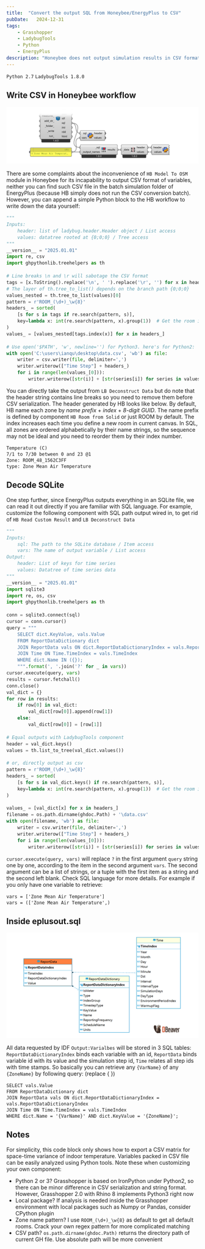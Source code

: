```yaml
---
title:  "Convert the output SQL from Honeybee/EnergyPlus to CSV"
pubDate:   2024-12-31
tags:
    - Grasshopper
    - LadybugTools
    - Python
    - EnergyPlus
description: "Honeybee does not output simulation results in CSV format. Some GHPython codes may help unpacking 'Output:Variable' from 'eplusout.sql' as CSV file"
---
```


`Python 2.7` `LadybugTools 1.8.0`

## Write CSV in Honeybee workflow

![Custom component connection](../images/sql2csv.png)

There are some complaints about the inconvenience of `HB Model To OSM` module in Honeybee for its incapability to output CSV format of variables, neither you can find such CSV file in the batch simulation folder of EnergyPlus (because HB simply does not run the CSV conversion batch). However, you can append a simple Python block to the HB workflow to write down the data yourself:

```python
"""
Inputs:
    header: list of ladybug.header.Header object / List access
    values: datatree rooted at {0;0;0} / Tree access
"""
__version__ = "2025.01.01"
import re, csv
import ghpythonlib.treehelpers as th

# Line breaks \n and \r will sabotage the CSV format
tags = [x.ToString().replace('\n', ' ').replace('\r', '') for x in header]
# The layer of th.tree_to_list() depends on the branch path {0;0;0}
values_nested = th.tree_to_list(values)[0]
pattern = r'ROOM_(\d+)_\w{8}'
headers_ = sorted(
    [s for s in tags if re.search(pattern, s)],
    key=lambda x: int(re.search(pattern, x).group(1))  # Get the room index
)
values_ = [values_nested[tags.index(x)] for x in headers_]

# Use open('$PATH', 'w', newline='') for Python3. here's for Python2:
with open('C:\users\ianqu\desktop\data.csv', 'wb') as file:
    writer = csv.writer(file, delimiter=',')
    writer.writerow(["Time Step"] + headers_)
    for i in range(len(values_[0])):
        writer.writerow([str(i)] + [str(series[i]) for series in values_])
```

You can directly take the output from `LB Deconstruct Data` but do note that the header string contains line breaks so you need to remove them before CSV serialization. The header generated by HB looks like below. By default, HB name each zone by *name prefix* + *index* + *8-digit GUID*. The name prefix is defined by component `HB Room from Solid` or just ROOM by default. The index increases each time you define a new room in current canvas. In SQL, all zones are ordered alphabetically by their name strings, so the sequence may not be ideal and you need to reorder them by their index number.

```
Temperature (C)
7/1 to 7/30 between 0 and 23 @1
Zone: ROOM_48_1562C3FF
type: Zone Mean Air Temperature
```

## Decode SQLite

One step further, since EnergyPlus outputs everything in an SQLite file, we can read it out directly if you are familiar with SQL language. For example, customize the following component with SQL path output wired in, to get rid of `HB Read Custom Result` and `LB Deconstruct Data`

```python
""" 
Inputs:  
    sql: The path to the SQLite database / Item access
    vars: The name of output variable / List access
Output:
    header: List of keys for time series
    values: Datatree of time series data
"""
__version__ = "2025.01.01"
import sqlite3
import re, os, csv
import ghpythonlib.treehelpers as th

conn = sqlite3.connect(sql)
cursor = conn.cursor()
query = """
    SELECT dict.KeyValue, vals.Value
    FROM ReportDataDictionary dict
    JOIN ReportData vals ON dict.ReportDataDictionaryIndex = vals.ReportDataDictionaryIndex
    JOIN Time ON Time.TimeIndex = vals.TimeIndex
    WHERE dict.Name IN ({});
    """.format(', '.join('?' for _ in vars))
cursor.execute(query, vars)
results = cursor.fetchall()
conn.close()
val_dict = {}
for row in results:
    if row[0] in val_dict:
        val_dict[row[0]].append(row[1])
    else:
        val_dict[row[0]] = [row[1]]
        
# Equal outputs with LadybugTools component
header = val_dict.keys()
values = th.list_to_tree(val_dict.values())

# or, directly output as csv
pattern = r'ROOM_(\d+)_\w{8}'
headers_ = sorted(
    [s for s in val_dict.keys() if re.search(pattern, s)],
    key=lambda x: int(re.search(pattern, x).group(1))  # Get the room index
)

values_ = [val_dict[x] for x in headers_]
filename = os.path.dirname(ghdoc.Path) + '\data.csv'
with open(filename, 'wb') as file:
    writer = csv.writer(file, delimiter=',')
    writer.writerow(["Time Step"] + headers_)
    for i in range(len(values_[0])):
        writer.writerow([str(i)] + [str(series[i]) for series in values_])
```

`cursor.execute(query, vars)` will replace `?` in the first argument `query` string one by one, according to the item in the second argument `vars`.  The second argument can be a list of strings, or a tuple with the first item as a string and the second left blank. Check SQL language for more details. For example if you only have one variable to retrieve:

```
vars = ['Zone Mean Air Temperature']
vars = (['Zone Mean Air Temperature',)
```

## Inside eplusout.sql

![related tables for output variable](../images/sql_structure.png)

All data requested by IDF `Output:Varialbes` will be stored in 3 SQL tables: `ReportDataDictionaryIndex` binds each variable with an id, `ReportData` binds variable id with its value and the simulation step id, `Time` relates all step ids with time stamps. So basically you can retrieve any `{VarName}` of any `{ZoneName}` by following query: (replace { })

```mysql
SELECT vals.Value
FROM ReportDataDictionary dict
JOIN ReportData vals ON dict.ReportDataDictionaryIndex = vals.ReportDataDictionaryIndex
JOIN Time ON Time.TimeIndex = vals.TimeIndex
WHERE dict.Name = '{VarName}' AND dict.KeyValue = '{ZoneName}';
```

## Notes

For simplicity, this code block only shows how to export a CSV matrix for space-time variance of indoor temperature. Variables packed in CSV file can be easily analyzed using Python tools. Note these when customizing your own component:
- Python 2 or 3? Grasshopper is based on IronPython under Python2, so there can be minor difference in CSV serialization and string format. However, Grasshopper 2.0 with Rhino 8 implements Python3 right now
- Local package? If analysis is needed inside the Grasshopper environment with local packages such as Numpy or Pandas, consider CPython plugin
- Zone name pattern? I use `ROOM_(\d+)_\w{8}` as default to get all default rooms. Crack your own regex pattern for more complicated matching
- CSV path? `os.path.dirname(ghdoc.Path)` returns the directory path of current GH file. Use absolute path will be more convenient